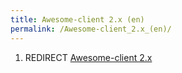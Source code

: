 ```yaml
---
title: Awesome-client 2.x (en)
permalink: /Awesome-client_2.x_(en)/
---
```


1.  REDIRECT [Awesome-client 2.x](/Awesome-client_2.x "wikilink")

